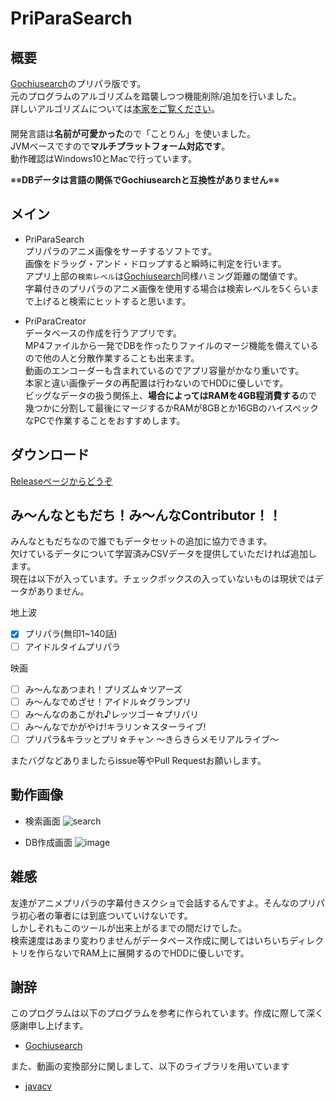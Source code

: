 # PriParaSearch
## 概要
[Gochiusearch](https://github.com/ksasao/Gochiusearch)のプリパラ版です。  
元のプログラムのアルゴリズムを踏襲しつつ機能削除/追加を行いました。  
詳しいアルゴリズムについては[本家をご覧ください](https://github.com/ksasao/Gochiusearch)。  
　  
開発言語は**名前が可愛かった**ので「ことりん」を使いました。   
JVMベースですので**マルチプラットフォーム対応です**。  
動作確認はWindows10とMacで行っています。

※※**DBデータは言語の関係でGochiusearchと互換性がありません**※※

## メイン
- PriParaSearch  
プリパラのアニメ画像をサーチするソフトです。  
画像をドラッグ・アンド・ドロップすると瞬時に判定を行います。  
アプリ上部の`検索レベル`は[Gochiusearch](https://github.com/ksasao/Gochiusearch)同様ハミング距離の閾値です。  
字幕付きのプリパラのアニメ画像を使用する場合は検索レベルを5くらいまで上げると検索にヒットすると思います。

- PriParaCreator  
データベースの作成を行うアプリです。  
MP4ファイルから一発でDBを作ったりファイルのマージ機能を備えているので他の人と分散作業することも出来ます。  
動画のエンコーダーも含まれているのでアプリ容量がかなり重いです。  
本家と違い画像データの再配置は行わないのでHDDに優しいです。  
ビッグなデータの扱う関係上、**場合によってはRAMを4GB程消費する**ので幾つかに分割して最後にマージするかRAMが8GBとか16GBのハイスペックなPCで作業することをおすすめします。  


## ダウンロード
[Releaseページからどうぞ](https://github.com/Khromium/PriParaSearch/releases)

## み～んなともだち！み～んなContributor！！
みんなともだちなので誰でもデータセットの追加に協力できます。  
欠けているデータについて学習済みCSVデータを提供していただければ追加します。  
現在は以下が入っています。チェックボックスの入っていないものは現状ではデータがありません。

地上波
- [x] プリパラ(無印1~140話)
- [ ] アイドルタイムプリパラ

映画
- [ ] み〜んなあつまれ！プリズム☆ツアーズ
- [ ] み〜んなでめざせ！アイドル☆グランプリ
- [ ] み〜んなのあこがれ♪レッツゴー☆プリパリ
- [ ] み〜んなでかがやけ!キラリン☆スターライブ!
- [ ] プリパラ&キラッとプリ☆チャン 〜きらきらメモリアルライブ〜

またバグなどありましたらissue等やPull Requestお願いします。

## 動作画像  
- 検索画面
![search](https://user-images.githubusercontent.com/4639391/36906603-b1f15f3a-1e79-11e8-86d6-e5049916e351.jpg)  

- DB作成画面
![image](https://user-images.githubusercontent.com/4639391/36906453-500b75b2-1e79-11e8-9dbd-6eb689c54836.jpg)

## 雑感
友達がアニメプリパラの字幕付きスクショで会話するんですよ。そんなのプリパラ初心者の筆者には到底ついていけないです。  
しかしそれもこのツールが出来上がるまでの間だけでした。  
検索速度はあまり変わりませんがデータベース作成に関してはいちいちディレクトリを作らないでRAM上に展開するのでHDDに優しいです。

## 謝辞
このプログラムは以下のプログラムを参考に作られています。作成に際して深く感謝申し上げます。
- [Gochiusearch](https://github.com/ksasao/Gochiusearch)  

また、動画の変換部分に関しまして、以下のライブラリを用いています
- [javacv](https://github.com/bytedeco/javacv)
